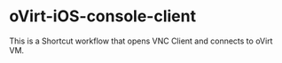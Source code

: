 # oVirt-iOS-console-client
This is a Shortcut workflow that opens VNC Client and connects to oVirt VM.
